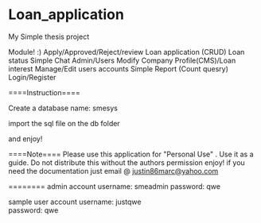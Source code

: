 # Loan_application
My Simple thesis project 

Module! :)
Apply/Approved/Reject/review Loan application (CRUD)
Loan status
Simple Chat Admin/Users
Modify Company Profile(CMS)/Loan interest
Manage/Edit users accounts
Simple Report (Count quesry)
Login/Register


====Instruction====

Create a database name: smesys

import the sql file on the db folder

and enjoy! 



====Note====
Please use this application for "Personal Use" . 
Use it as a guide. Do not distribute this without the authors permission enjoy!
if you need the documentation just email @ justin86marc@yahoo.com



========
admin account 
username: smeadmin
password: qwe

sample user account
username: justqwe	
password: qwe
